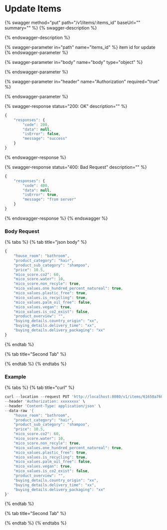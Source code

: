 # Update Items

{% swagger method="put" path="/v1/items/:items_id" baseUrl="" summary="" %}
{% swagger-description %}

{% endswagger-description %}

{% swagger-parameter in="path" name="items_id" %}
item id for update
{% endswagger-parameter %}

{% swagger-parameter in="body" name="body" type="object" %}

{% endswagger-parameter %}

{% swagger-parameter in="header" name="Authorization" required="true" %}

{% endswagger-parameter %}

{% swagger-response status="200: OK" description="" %}
```javascript
{
    "responses": {
        "code": 200,
        "data": null,
        "isError": false,
        "message": "success"
    }
}
```
{% endswagger-response %}

{% swagger-response status="400: Bad Request" description="" %}
```javascript
{
    "responses": {
        "code": 400,
        "data": null,
        "isError": true,
        "message": "from server"
    }
}
```
{% endswagger-response %}
{% endswagger %}

### Body Request

{% tabs %}
{% tab title="json body" %}
```javascript
{
    "house_room": "bathroom",
    "product_category": "hair",
    "product_sub_category": "shampoo",
    "price": 10.5,
    "mico_score.co2": 60,
    "mico_score.water": 10,
    "mico_score.non_recyle": true,
    "mico_values.one_hundred_percent_natureal": true,
    "mico_values.plastic_free": true,
    "mico_values.is_recycling": true,
    "mico_values.palm_oil_free": false,
    "mico_values.vegan": true,
    "mico_values.is_co2_exist": false,
    "product_overview": "",
    "buying_details.country_origin": "xx",
    "buying_details.delivery_time": "xx",
    "buying_details.delivery_packaging": "xx"
}
```
{% endtab %}

{% tab title="Second Tab" %}

{% endtab %}
{% endtabs %}

### Example

{% tabs %}
{% tab title="curl" %}
```javascript
curl --location --request PUT 'http://localhost:8080/v1/items/61650a7600e3fa3ad0176ca2' \
--header 'Authorization: xxxxxxxx' \
--header 'Content-Type: application/json' \
--data-raw '{
    "house_room": "bathroom",
    "product_category": "hair",
    "product_sub_category": "shampoo",
    "price": 10.5,
    "mico_score.co2": 60,
    "mico_score.water": 10,
    "mico_score.non_recyle": true,
    "mico_values.one_hundred_percent_natureal": true,
    "mico_values.plastic_free": true,
    "mico_values.is_recycling": true,
    "mico_values.palm_oil_free": false,
    "mico_values.vegan": true,
    "mico_values.is_co2_exist": false,
    "product_overview": "",
    "buying_details.country_origin": "xx",
    "buying_details.delivery_time": "xx",
    "buying_details.delivery_packaging": "xx"
}'
```
{% endtab %}

{% tab title="Second Tab" %}

{% endtab %}
{% endtabs %}
